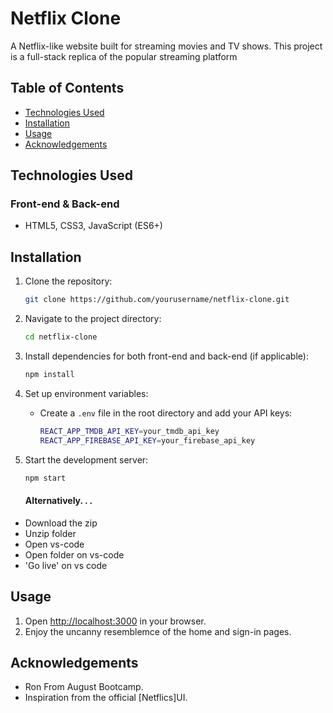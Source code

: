 
# Netflix Clone

A Netflix-like website built for streaming movies and TV shows. This project is a full-stack replica of the popular streaming platform

## Table of Contents

- [Technologies Used](#technologies-used)
- [Installation](#installation)
- [Usage](#usage)
- [Acknowledgements](#acknowledgements)
  
## Technologies Used

### Front-end & Back-end
- HTML5, CSS3, JavaScript (ES6+)


## Installation

1. Clone the repository:
   ```bash
   git clone https://github.com/yourusername/netflix-clone.git
   ```

2. Navigate to the project directory:
   ```bash
   cd netflix-clone
   ```

3. Install dependencies for both front-end and back-end (if applicable):
   ```bash
   npm install
   ```

4. Set up environment variables:
   - Create a `.env` file in the root directory and add your API keys:
     ```bash
     REACT_APP_TMDB_API_KEY=your_tmdb_api_key
     REACT_APP_FIREBASE_API_KEY=your_firebase_api_key
     ```

5. Start the development server:
   ```bash
   npm start
   ```
   #### Alternatively. . .

  * Download the zip
  * Unzip folder
  * Open vs-code
  * Open folder on vs-code
  * 'Go live' on vs code

## Usage

1. Open [http://localhost:3000](http://localhost:3000) in your browser.
2. Enjoy the uncanny resemblemce of the home and sign-in pages.

## Acknowledgements

- Ron From August Bootcamp.
- Inspiration from the official [Netflics]UI.
